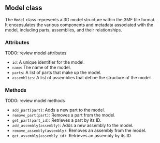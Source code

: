 ## Model class

The `Model` class represents a 3D model structure within the 3MF file format. It encapsulates the various components and metadata associated with the model, including parts, assemblies, and their relationships.

### Attributes

TODO: review model attributes
- `id`: A unique identifier for the model.
- `name`: The name of the model.
- `parts`: A list of parts that make up the model.
- `assemblies`: A list of assemblies that define the structure of the model.

### Methods

TODO: review model methods
- `add_part(part)`: Adds a new part to the model.
- `remove_part(part)`: Removes a part from the model.
- `get_part(part_id)`: Retrieves a part by its ID.
- `add_assembly(assembly)`: Adds a new assembly to the model.
- `remove_assembly(assembly)`: Removes an assembly from the model.
- `get_assembly(assembly_id)`: Retrieves an assembly by its ID.
